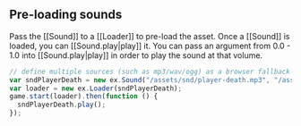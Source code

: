 ## Pre-loading sounds

Pass the [[Sound]] to a [[Loader]] to pre-load the asset. Once a [[Sound]]
is loaded, you can [[Sound.play|play]] it. You can pass an argument from 0.0 - 1.0
into [[Sound.play|play]] in order to play the sound at that volume.

```js
// define multiple sources (such as mp3/wav/ogg) as a browser fallback
var sndPlayerDeath = new ex.Sound("/assets/snd/player-death.mp3", "/assets/snd/player-death.wav");
var loader = new ex.Loader(sndPlayerDeath);
game.start(loader).then(function () {
  sndPlayerDeath.play();
});
```  